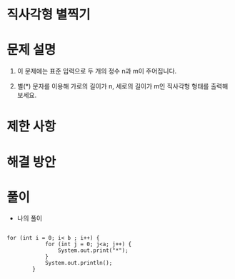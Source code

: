 # 직사각형 별찍기

# 문제 설명

1. 이 문제에는 표준 입력으로 두 개의 정수 n과 m이 주어집니다.

2. 별(*) 문자를 이용해 가로의 길이가 n, 세로의 길이가 m인 직사각형 형태를 출력해보세요.

# 제한 사항

# 해결 방안

# 풀이

- 나의 풀이

```

for (int i = 0; i< b ; i++) {
            for (int j = 0; j<a; j++) {
                System.out.print("*");
            }
            System.out.println();
        }
```                
